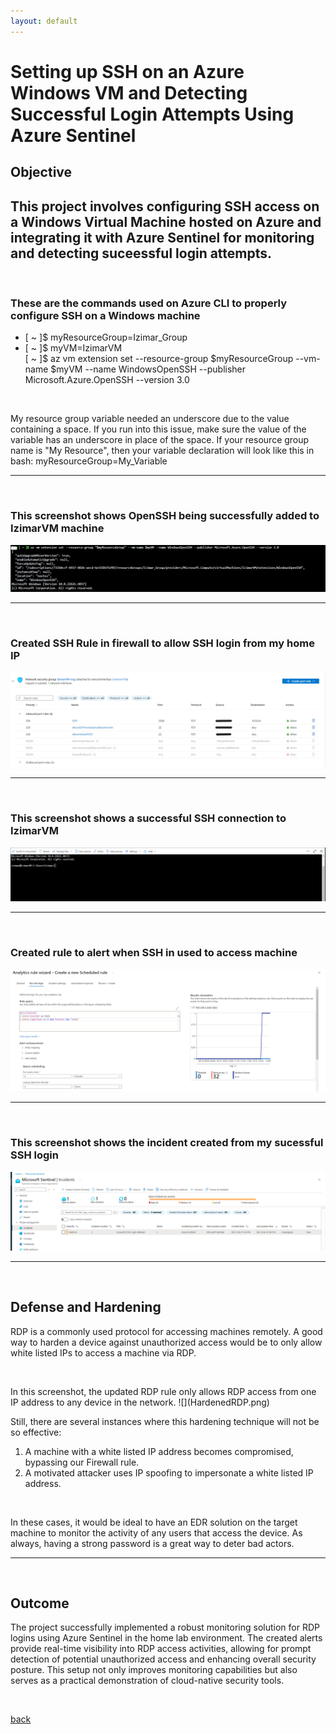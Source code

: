 ```yaml
---
layout: default
---
```


# Setting up SSH on an Azure Windows VM and Detecting Successful Login Attempts Using Azure Sentinel

## Objective

This project involves configuring SSH access on a Windows Virtual Machine hosted on Azure and integrating it with Azure Sentinel for monitoring and detecting suceessful login attempts.
---
<p> <br> </p>

### These are the commands used on Azure CLI to properly configure SSH on a Windows machine
<ul list-style-type: none>
<li> [ ~ ]$ myResourceGroup=Izimar_Group </li>
<li> [ ~ ]$ myVM=IzimarVM </li>
[ ~ ]$ az vm extension set --resource-group $myResourceGroup --vm-name $myVM --name WindowsOpenSSH --publisher Microsoft.Azure.OpenSSH --version 3.0
</ul>


<p> <br> </p>

My resource group variable needed an underscore due to the value containing a space.
If you run into this issue, make sure the value of the variable has an underscore in place of
the space. If your resource group name is "My Resource", then your variable declaration will
look like this in bash: myResourceGroup=My_Variable

---
<p> <br> </p>

### This screenshot shows OpenSSH being successfully added to IzimarVM machine
![test](SSH_Configured.png)

---
<p> <br> </p>

### Created SSH Rule in firewall to allow SSH login from my home IP
![](SSH_FWrule.png)

---
<p> <br> </p>

### This screenshot shows a successful SSH connection to IzimarVM
![](SSH_Connection.png)

---
<p> <br> </p>

### Created rule to alert when SSH in used to access machine
![](Successful_SSH_Rule.png)

---
<p> <br> </p>

### This screenshot shows the incident created from my sucessful SSH login
![](SSH_Incident.png)

---
<p> <br> </p>

## Defense and Hardening

RDP is a commonly used protocol for accessing machines remotely. A good way to harden a device against unauthorized access would be to only allow white listed IPs to access a machine via RDP.
<p> <br> </p>
In this screenshot, the updated RDP rule only allows RDP access from one IP address to any device in the network.
![](HardenedRDP.png)


Still, there are several instances where this hardening technique will not be so effective:
1. A machine with a white listed IP address becomes compromised, bypassing our Firewall rule.
2. A motivated attacker uses IP spoofing to impersonate a white listed IP address.
<p> <br> </p>
In these cases, it would be ideal to have an EDR solution on the target machine to monitor the activity of any users that access the device. As always, having a strong password is a great way to deter bad actors.

---
<p> <br> </p>

## Outcome

The project successfully implemented a robust monitoring solution for RDP logins using Azure Sentinel in the home lab environment. The created alerts provide real-time visibility into RDP access activities, allowing for prompt detection of potential unauthorized access and enhancing overall security posture. This setup not only improves monitoring capabilities but also serves as a practical demonstration of cloud-native security tools.
<p> <br> </p>


[back](./)
<p> <br> </p>
<p> <br> </p>

